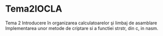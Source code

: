 # Tema2IOCLA
Tema 2 Introducere în organizarea calculatoarelor şi limbaj de asamblare
Implementarea unor metode de criptare si a functiei strstr, din c, in nasm.
